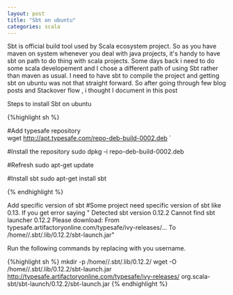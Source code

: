 ```yaml
---           
layout: post
title: "Sbt on ubuntu"
categories: scala
---
```

Sbt is official build tool used by Scala ecosystem project. So as you have maven on system
whenever you deal with java projects, it's handy to have sbt on path to do thing with
scala projects. Some days back i need to do some scala developement and I chose a different
path of using Sbt rather than maven as usual. I need to have sbt to compile the project
and getting sbt on ubuntu was not that straight forward. So after going through few blog
posts and Stackover flow , i thought I document in this post

Steps to install Sbt on ubuntu


{%highlight  sh %}

#Add typesafe repository     
wget http://apt.typesafe.com/repo-deb-build-0002.deb `

#Install the repository
sudo dpkg -i repo-deb-build-0002.deb

#Refresh
sudo apt-get update

#Install sbt
sudo apt-get install sbt

{% endhighlight %}

Add specific version of sbt
#Some project need specific version of sbt like 0.13. If you get
error saying " Detected sbt version 0.12.2 Cannot find sbt launcher 0.12.2 Please download: From typesafe.artifactoryonline.com/typesafe/ivy-releases/… 
 To /home/<username>/.sbt/.lib/0.12.2/sbt-launch.jar" 

Run the following commands by replacing <username> with you username.

{%highlight  sh %}
 mkdir -p /home/<username>/.sbt/.lib/0.12.2/ 
 wget -O /home/<username>/.sbt/.lib/0.12.2/sbt-launch.jar 
 http://typesafe.artifactoryonline.com/typesafe/ivy-releases/
 org.scala-sbt/sbt-launch/0.12.2/sbt-launch.jar
{% endhighlight %}



